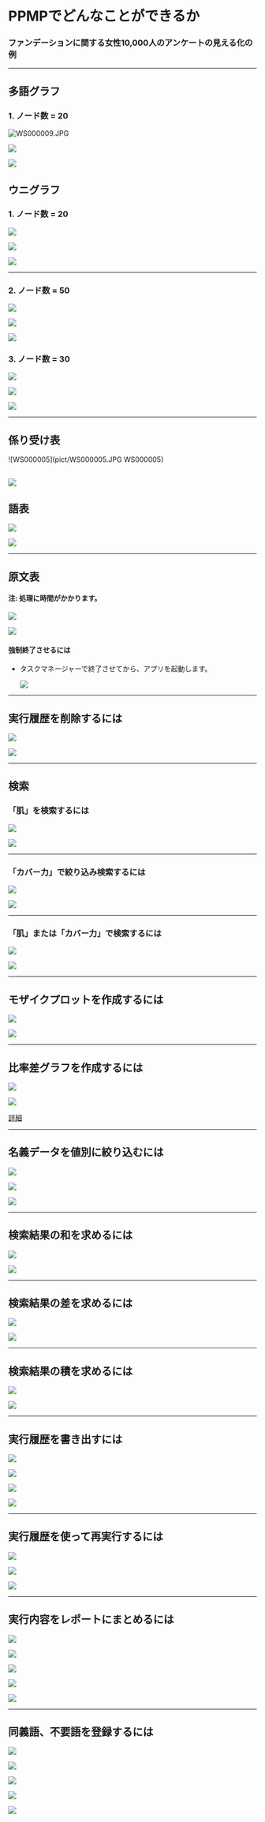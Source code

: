 # PPMPでどんなことができるか
### ファンデーションに関する女性10,000人のアンケートの見える化の例

---


## 多語グラフ
### 1. ノード数 = 20
![](pict/WS000009.JPG "WS000009.JPG")

![](pict/WS000008.JPG)

![](pict/foundation_0_tago_fa3_d3w20n20e100f1_全体-neato.svg)

## ウニグラフ
### 1. ノード数 = 20
![](pict/WS000009.JPG)

![](pict/WS000000.JPG)

![](pict/foundation_0_uni_fa3_d3w20n20e100f1_全体-fdp.svg)

---

### 2. ノード数 = 50
![](pict/WS000002.JPG)

![](pict/WS000000.JPG)

![](pict/foundation_0_uni_fa3_d3w20n50e200f1_全体-fdp.svg)

### 3. ノード数 = 30
![](pict/WS000003.JPG)

![](pict/WS000000.JPG)

![](pict/foundation_0_uni_fa3_d3w20n30e100f5_全体-fdp.svg)

---

## 係り受け表
![WS000005](pict/WS000005.JPG WS000005)

![](pict/WS000004.JPG)
---
## 語表
![](pict/WS000007.JPG)

![](pict/WS000006.JPG)

---

## 原文表
#### 注: 処理に時間がかかります。
![](pict/WS000010.JPG)

![](pict/WS000012.JPG)

#### 強制終了させるには
* タスクマネージャーで終了させてから、アプリを起動します。

   ![](pict/WS000011.JPG)

---

## 実行履歴を削除するには
![](pict/WS000013.JPG)

![](pict/WS000014.JPG)

---

## 検索
### 「肌」を検索するには

![](pict/WS000015.JPG)

![](pict/WS000016.JPG)

---

### 「カバー力」で絞り込み検索するには

![](pict/WS000017.JPG)

![](pict/WS000018.JPG)

---

### 「肌」または「カバー力」で検索するには
![](pict/WS000019.JPG)

![](pict/WS000020.JPG)

---

## モザイクプロットを作成するには
![](pict/WS000022.JPG)

![](pict/foundation_3_検索_8.Q7_年代x11.Q10_購入場所_mosaic_plot_8-11_utf8.svg)

---

## 比率差グラフを作成するには
![](pict/WS000023.JPG)

![](pict/WS000050.JPG)

[詳細](pict/foundation_3_検索_11.Q10_購入場所%28V%29_windsocks_fa3_v11_総数順_50.svg)

---

## 名義データを値別に絞り込むには
![](pict/WS000024.JPG)

![](pict/WS000025.JPG)

![](pict/WS000026.JPG)

---

## 検索結果の和を求めるには
![](pict/WS000027.JPG)

![](pict/WS000028.JPG)

---

## 検索結果の差を求めるには
![](pict/WS000029.JPG)

![](pict/WS000030.JPG)

---

## 検索結果の積を求めるには
![](pict/WS000031.JPG)

![](pict/WS000032.JPG)

---

## 実行履歴を書き出すには
![](pict/WS000033.JPG)

![](pict/WS000034.JPG)

![](pict/WS000035.JPG)

![](pict/WS000036.JPG)

---

## 実行履歴を使って再実行するには
![](pict/WS000037.JPG)

![](pict/WS000038.JPG)

![](pict/WS000039.JPG)

---

## 実行内容をレポートにまとめるには
![](pict/WS000040.JPG)

![](pict/WS000041.JPG)

![](pict/WS000042.JPG)

![](pict/WS000043.JPG)

![](pict/WS000044.JPG)

---

## 同義語、不要語を登録するには
![](pict/WS000045.JPG)

![](pict/WS000046.JPG)

![](pict/WS000047.JPG)

![](pict/WS000048.JPG)

![](pict/WS000049.JPG)
